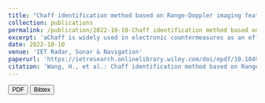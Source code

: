 ```yaml
---
title: "Chaff identification method based on Range-Doppler imaging feature"
collection: publications
permalink: /publication/2022-10-10-Chaff identification method based on Range-Doppler imaging feature
excerpt: 'aChaff is widely used in electronic countermeasures as an effective passive jamming method. This study proposes a chaff identification method that integrates the distribution of distance, Doppler frequency, and power in Range-Doppler imaging. The traditional radar signal processing method estimates the distance and Doppler frequency, and the mean-shift algorithm is combined to complete the clustering after the constant false alarm detection. Then, the target and chaff cloud models are modelled in three dimensions: radar cross-section, range, and Doppler frequency. Using the Neyman–Pearson criterion, three chaff likelihood ratio test detectors are designed based on these assumptions. The three detectors can effectively identify the chaff, and then the theoretical detection probability and influencing factors are analysed. At the same time, the Kullback–Leibler divergence is used to describe the distribution difference between the data to be detected and the theoretical target and chaff. Besides, the different classifiers are used to identify the features of the differences in Kullback–Leibler divergence in three dimensions. Finally, the real-life chaff datasets verified the excellent recognition rate of the authors’ method for the chaff.'
date: 2022-10-10
venue: 'IET Radar, Sonar & Navigation'
paperurl: 'https://ietresearch.onlinelibrary.wiley.com/doi/epdf/10.1049/rsn2.12302'
citation: 'Wang, H., et al.: Chaff identification method based on Range-Doppler imaging feature. IET Radar Sonar Navig. 16(11), 1861–1871 (2022). https://doi.org/10.1049/rsn2.12302.'
---
```

<a href='https://ietresearch.onlinelibrary.wiley.com/doi/epdf/10.1049/rsn2.12302' target="_blank"><button style="font-size:12px"><i class="fa fa-file-pdf-o"></i> PDF</button></a>
<a href='http://Xiaolu1263.github.io/files/Chaff identification method based on Range-Doppler imaging feature.bib' target="_blank"><button style="font-size:12px"><i class="fa fa-book"></i> Bibtex</button></a> <br>

